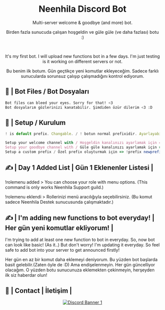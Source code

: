 <div align="center">
  <h1>Neenhila Discord Bot</h1>
  <p> Multi-server welcome &amp; goodbye (and more) bot.</p>
  <p> Birden fazla sunucuda çalışan hoşgeldin ve güle güle (ve daha fazlası) botu :) </p>

  </br>
  <p> It's my first bot. I will upload new functions bot in a few days. I'm just testing is it working on different servers or not. </p>
    <p>Bu benim ilk botum. Gün geçtikçe yeni komutlar ekleyeceğim. Sadece farklı sunucularda sorunsuz çalışıp çalışmadığını kontrol ediyorum. </p>

</div>

## 📂 | Bot Files / Bot Dosyaları
```sh
Bot files can bleed your eyes. Sorry for that! <3
Bot dosyalarım gözlerinizi kanatabilir. Şimdiden özür dilerim <3 :D
```

## 📜 | Setup / Kurulum
```js
! is default prefix. Changable. / ! botun normal prefixidir. Ayarlayabilirsiniz.

Setup your welcome channel with / Hoşgeldin kanalınızı ayarlamak için => !welcome #channel
Setup your goodbye channel with / Güle güle kanalınızı ayarlamak için => !goodbye #channel
Setup a custom prefix / Özel prefix oluşturmak için => !prefix newprefix (Example: !prefix &) 
```


## ✍ | Day 1 Added List | Gün 1 Eklenenler Listesi |

<p> !rolemenu added > You can choose your role with menu options. (This command is only works Neenhila Support guild.) </p>
<p> !rolemenu eklendi > Rollerinizi menü aracılığıyla seçebilirsiniz. (Bu komut sadece Neenhila Destek sunucusunda çalışmaktadır.)</p>

## ✍ | I'm adding new functions to bot everyday! | Her gün yeni komutlar ekliyorum! |
<p> I'm trying to add at least one new function to bot in everyday. So, now bot can look like basic! (As it..) But don't worry! I'm updating it everyday. So feel safe to add bot into your server to get announced firstly! </p>
<p> Her gün en az bir komut daha eklemeyi deniyorum. Bu yüzden bot başlarda basit gelebilir.(Zaten öyle de :D) Ama endişelenmeyin. Her gün güncelliyor olacağım. O yüzden botu sunucunuza eklemekten çekinmeyin, herşeyden ilk siz haberdar olun! </p>

## 👥 | Contact | İletişim |
<div align="center">
<a href="https://discord.gg/ZvAygZGwPJ"><img src="https://discordapp.com/api/guilds/868618227310280744/widget.png?style=banner1" alt="Discord Banner 1"/></a>
</div>



